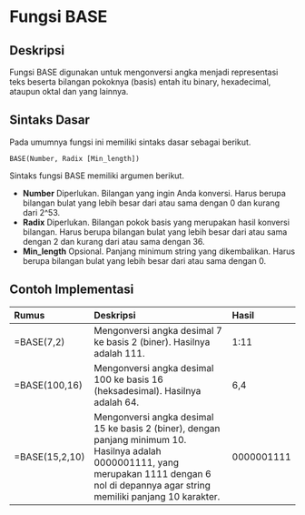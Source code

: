 # Fungsi BASE

## Deskripsi

Fungsi BASE digunakan untuk mengonversi angka menjadi representasi teks beserta bilangan pokoknya \(basis\) entah itu binary, hexadecimal, ataupun oktal dan yang lainnya.

## Sintaks Dasar

Pada umumnya fungsi ini memiliki sintaks dasar sebagai berikut.

```text
BASE(Number, Radix [Min_length])
```

Sintaks fungsi BASE memiliki argumen berikut.

* **Number**    Diperlukan. Bilangan yang ingin Anda konversi. Harus berupa bilangan bulat yang lebih besar dari atau sama dengan 0 dan kurang dari 2^53.
* **Radix**    Diperlukan. Bilangan pokok basis yang merupakan hasil konversi bilangan. Harus berupa bilangan bulat yang lebih besar dari atau sama dengan 2 dan kurang dari atau sama dengan 36.
* **Min\_length**    Opsional. Panjang minimum string yang dikembalikan. Harus berupa bilangan bulat yang lebih besar dari atau sama dengan 0.

## Contoh Implementasi

| **Rumus** | **Deskripsi** | **Hasil** |
| :--- | :--- | :--- |
| =BASE\(7,2\) | Mengonversi angka desimal 7 ke basis 2 \(biner\). Hasilnya adalah 111. | 1:11 |
| =BASE\(100,16\) | Mengonversi angka desimal 100 ke basis 16 \(heksadesimal\). Hasilnya adalah 64. | 6,4 |
| =BASE\(15,2,10\) | Mengonversi angka desimal 15 ke basis 2 \(biner\), dengan panjang minimum 10. Hasilnya adalah 0000001111, yang merupakan 1111 dengan 6 nol di depannya agar string memiliki panjang 10 karakter. | 0000001111 |

